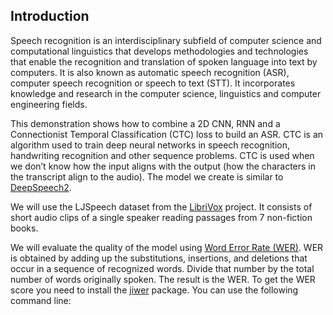 ## Introduction

Speech recognition is an interdisciplinary subfield of computer science
and computational linguistics that develops methodologies and technologies
that enable the recognition and translation of spoken language into text
by computers. It is also known as automatic speech recognition (ASR),
computer speech recognition or speech to text (STT). It incorporates
knowledge and research in the computer science, linguistics and computer
engineering fields.

This demonstration shows how to combine a 2D CNN, RNN and a Connectionist
Temporal Classification (CTC) loss to build an ASR. CTC is an algorithm
used to train deep neural networks in speech recognition, handwriting
recognition and other sequence problems. CTC is used when  we don’t know
how the input aligns with the output (how the characters in the transcript
align to the audio). The model we create is similar to
[DeepSpeech2](https://nvidia.github.io/OpenSeq2Seq/html/speech-recognition/deepspeech2.html).

We will use the LJSpeech dataset from the
[LibriVox](https://librivox.org/) project. It consists of short
audio clips of a single speaker reading passages from 7 non-fiction books.

We will evaluate the quality of the model using
[Word Error Rate (WER)](https://en.wikipedia.org/wiki/Word_error_rate).
WER is obtained by adding up
the substitutions, insertions, and deletions that occur in a sequence of
recognized words. Divide that number by the total number of words originally
spoken. The result is the WER. To get the WER score you need to install the
[jiwer](https://pypi.org/project/jiwer/) package. You can use the following command line:
